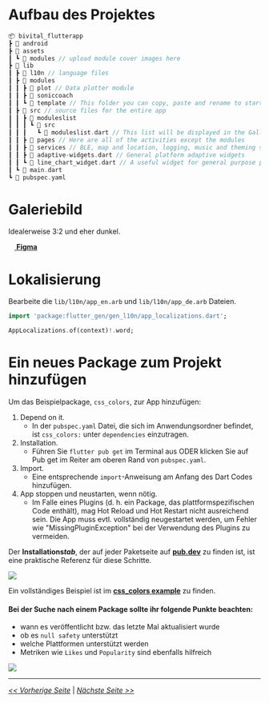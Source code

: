# Aufbau des Projektes

```dart
📦 bivital_flutterapp
┣ 📂 android
┣ 📂 assets
┃ ┗ 📂 modules // upload module cover images here
┣ 📂 lib
┃ ┣ 📂 l10n // language files
┃ ┣ 📂 modules
┃ ┃ ┣ 📂 plot // Data plotter module
┃ ┃ ┣ 📂 soniccoach
┃ ┃ ┗ 📂 template // This folder you can copy, paste and rename to start your own module
┃ ┣ 📂 src // source files for the entire app
┃ ┃ ┣ 📂 moduleslist
┃ ┃ ┃ ┗ 📂 src
┃ ┃ ┃   ┗ 📜 moduleslist.dart // This list will be displayed in the Gallery
┃ ┃ ┣ 📂 pages // Here are all of the activities except the modules
┃ ┃ ┣ 📂 services // BLE, map and location, logging, music and theming services
┃ ┃ ┣ 📜 adaptive-widgets.dart // General platform adaptive widgets
┃ ┃ ┗ 📜 line_chart_widget.dart // A useful widget for general purpose plotting
┃ ┗ 📜 main.dart
┗ 📜 pubspec.yaml
```

# Galeriebild

Idealerweise 3:2 und eher dunkel.

[<img src="https://upload.wikimedia.org/wikipedia/commons/3/33/Figma-logo.svg" width="12" /> **Figma**](http://figma.com/)

# Lokalisierung

Bearbeite die `lib/l10n/app_en.arb` und `lib/l10n/app_de.arb` Dateien.

```dart
import 'package:flutter_gen/gen_l10n/app_localizations.dart';

AppLocalizations.of(context)!.word;
```

# Ein neues Package zum Projekt hinzufügen

Um das Beispielpackage, `css_colors`, zur App hinzufügen:

1. Depend on it.
   - In der `pubspec.yaml` Datei, die sich im Anwendungsordner befindet, ist `css_colors:` unter `dependencies` einzutragen.
1. Installation.
   - Führen Sie `flutter pub get` im Terminal aus ODER klicken Sie auf Pub get im Reiter am oberen Rand von `pubspec.yaml`.
1. Import.
   - Eine entsprechende `import`-Anweisung am Anfang des Dart Codes hinzufügen.
1. App stoppen und neustarten, wenn nötig.
   - Im Falle eines Plugins (d. h. ein Package, das plattformspezifischen Code enthält), mag Hot Reload und Hot Restart nicht ausreichend sein. Die App muss evtl. vollständig neugestartet werden, um Fehler wie "MissingPluginException" bei der Verwendung des Plugins zu vermeiden.

Der **Installations*****tab***, der auf jeder Paketseite auf [**pub.dev**](https://pub.dev "The official package repository for Dart and Flutter apps.") zu finden ist, ist eine praktische Referenz für diese Schritte.

![](https://gitlab.ub.uni-bielefeld.de/biomechatronik-praktikum-23/flutter-training/raw/master/src/Screen%20Recording%202022-09-06%20at%2009.27.22.gif)

Ein vollständiges Beispiel ist im [**css_colors example**](https://docs.flutter.dev/development/packages-and-plugins/using-packages#css-example "Example: Using the css_colors package") zu finden.

#### Bei der Suche nach einem Package sollte ihr folgende Punkte beachten:

- wann es veröffentlicht bzw. das letzte Mal aktualisiert wurde
- ob es `null safety` unterstützt
- welche Plattformen unterstützt werden
- Metriken wie `Likes` und `Popularity` sind ebenfalls hilfreich

![](https://gitlab.ub.uni-bielefeld.de/biomechatronik-praktikum-23/flutter-training/raw/master/src/Screenshot%202022-09-06%20at%2009.18.21.png)

---

[*<< Vorherige Seite*](project-management) | [*Nächste Seite >>*](backend)